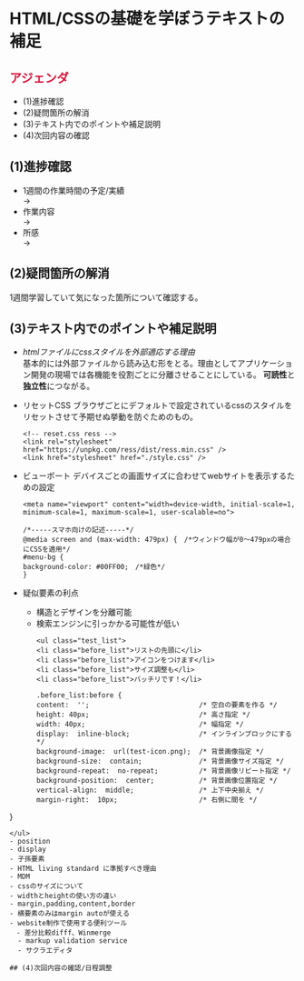 # HTML/CSSの基礎を学ぼうテキストの補足
## <font color="crimson">アジェンダ</font>
- (1)進捗確認
- (2)疑問箇所の解消
- (3)テキスト内でのポイントや補足説明
- (4)次回内容の確認

## (1)進捗確認
- 1週間の作業時間の予定/実績<br>
→<br>
- 作業内容<br>
→<br>
- 所感<br>
→<br>

## (2)疑問箇所の解消
1週間学習していて気になった箇所について確認する。




## (3)テキスト内でのポイントや補足説明
- _htmlファイルにcssスタイルを外部適応する理由_<br>
基本的には外部ファイルから読み込む形をとる。理由としてアプリケーション開発の現場では各機能を役割ごとに分離させることにしている。
**可読性**と**独立性**につながる。
- リセットCSS
  ブラウザごとにデフォルトで設定されているcssのスタイルをリセットさせて予期せぬ挙動を防ぐためのもの。
  ```
  <!-- reset.css ress -->
  <link rel="stylesheet" href="https://unpkg.com/ress/dist/ress.min.css" />
  <link href="stylesheet" href="./style.css" />
  ```
 
- ビューポート
  デバイスごとの画面サイズに合わせてwebサイトを表示するための設定
  ```
  <meta name="viewport" content="width=device-width, initial-scale=1, minimum-scale=1, maximum-scale=1, user-scalable=no">
  ```
  ```
  /*-----スマホ向けの記述-----*/
  @media screen and (max-width: 479px) {　/*ウィンドウ幅が0～479pxの場合にCSSを適用*/
  #menu-bg {
  background-color: #00FF00;　/*緑色*/
  }
  ```
- 疑似要素の利点
  - 構造とデザインを分離可能
  - 検索エンジンに引っかかる可能性が低い
    ```
    <ul class="test_list">
    <li class="before_list">リストの先頭に</li>
    <li class="before_list">アイコンをつけます</li>
    <li class="before_list">サイズ調整も</li>
    <li class="before_list">バッチリです！</li>
    ```
    ```
    .before_list:before {
    content:  '';                           /* 空白の要素を作る */
    height: 40px;                           /* 高さ指定 */
    width: 40px;                            /* 幅指定 */
    display:  inline-block;                 /* インラインブロックにする */
    background-image:  url(test-icon.png);  /* 背景画像指定 */
    background-size:  contain;              /* 背景画像サイズ指定 */
    background-repeat:  no-repeat;          /* 背景画像リピート指定 */
    background-position:  center;           /* 背景画像位置指定 */
    vertical-align:  middle;                /* 上下中央揃え */
    margin-right:  10px;                    /* 右側に間を */
}
```
</ul>
- position
- display
- 子孫要素
- HTML living standard に準拠すべき理由
- MDM
- cssのサイズについて
- widthとheightの使い方の違い
- margin,padding,content,border
- 横要素のみはmargin autoが使える
- website制作で使用する便利ツール
　- 差分比較difff、Winmerge
  - markup validation service
  - サクラエディタ
    
## (4)次回内容の確認/日程調整










